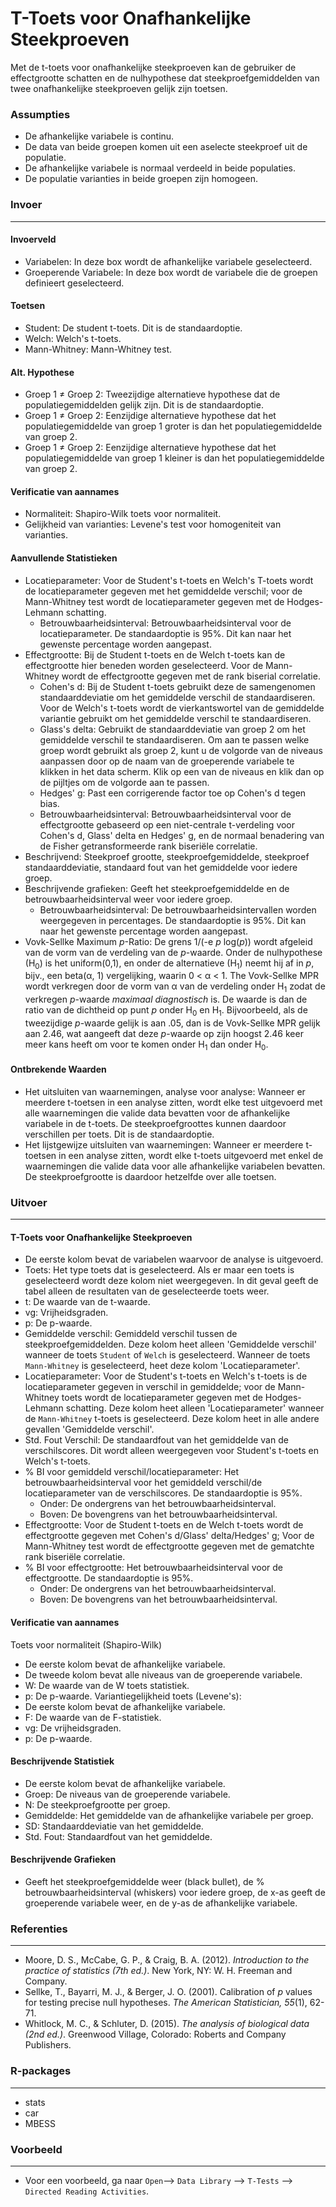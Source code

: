 T-Toets voor Onafhankelijke Steekproeven
==========================

Met de t-toets voor onafhankelijke steekproeven kan de gebruiker de effectgrootte schatten en de nulhypothese dat steekproefgemiddelden van twee onafhankelijke steekproeven gelijk zijn toetsen. 

### Assumpties
- De afhankelijke variabele is continu. 
- De data van beide groepen komen uit een aselecte steekproef uit de populatie. 
- De afhankelijke variabele is normaal verdeeld in beide populaties. 
- De populatie varianties in beide groepen zijn homogeen.

### Invoer
-------

#### Invoerveld
- Variabelen: In deze box wordt de afhankelijke variabele geselecteerd.  
- Groeperende Variabele: In deze box wordt de variabele die de groepen definieert geselecteerd. 

#### Toetsen
- Student: De student t-toets. Dit is de standaardoptie. 
- Welch: Welch's t-toets. 
- Mann-Whitney: Mann-Whitney test. 

#### Alt. Hypothese 
- Groep 1 &ne; Groep 2: Tweezijdige alternatieve hypothese dat de populatiegemiddelden gelijk zijn. Dit is de standaardoptie. 
- Groep 1 &ne; Groep 2: Eenzijdige alternatieve hypothese dat het populatiegemiddelde van groep 1 groter is dan het populatiegemiddelde van groep 2. 
- Groep 1 &ne; Groep 2: Eenzijdige alternatieve hypothese dat het populatiegemiddelde van groep 1 kleiner is dan het populatiegemiddelde van groep 2. 

#### Verificatie van aannames
- Normaliteit: Shapiro-Wilk toets voor normaliteit. 
- Gelijkheid van varianties: Levene's test voor homogeniteit van varianties. 

#### Aanvullende Statistieken
- Locatieparameter: Voor de Student's t-toets en Welch's T-toets wordt de locatieparameter gegeven met het gemiddelde verschil; voor de Mann-Whitney test wordt de locatieparameter gegeven met de Hodges-Lehmann schatting. 
  - Betrouwbaarheidsinterval: Betrouwbaarheidsinterval voor de locatieparameter. De standaardoptie is 95%. Dit kan naar het gewenste percentage worden aangepast.
- Effectgrootte: Bij de Student t-toets en de Welch t-toets kan de effectgrootte hier beneden worden geselecteerd. Voor de Mann-Whitney wordt de effectgrootte gegeven met de rank biserial correlatie. 
  - Cohen's d: Bij de Student t-toets gebruikt deze de samengenomen standaarddeviatie om het gemiddelde verschil de standaardiseren. Voor de Welch's t-toets wordt de vierkantswortel van de gemiddelde variantie gebruikt om het gemiddelde verschil te standaardiseren.
  - Glass's delta: Gebruikt de standaarddeviatie van groep 2 om het gemiddelde verschil te standaardiseren. Om aan te passen welke groep wordt gebruikt als groep 2, kunt u de volgorde van de niveaus aanpassen door op de naam van de groeperende variabele te klikken in het data scherm. Klik op een van de niveaus en klik dan op de pijltjes om de volgorde aan te passen.
  - Hedges' g: Past een corrigerende factor toe op Cohen's d tegen bias. 
  - Betrouwbaarheidsinterval: Betrouwbaarheidsinterval voor de effectgrootte gebaseerd op een niet-centrale t-verdeling voor Cohen's d, Glass' delta en Hedges' g, en de normaal benadering van de Fisher getransformeerde rank biseriële correlatie. 
- Beschrijvend: Steekproef grootte, steekproefgemiddelde, steekproef standaarddeviatie, standaard fout van het gemiddelde voor iedere groep.
- Beschrijvende grafieken: Geeft het steekproefgemiddelde en de betrouwbaarheidsinterval weer voor iedere groep. 
  - Betrouwbaarheidsinterval: De betrouwbaarheidsintervallen worden weergegeven in percentages. De standaardoptie is 95%. Dit kan naar het gewenste percentage worden aangepast.
- Vovk-Sellke Maximum *p*-Ratio: De grens 1/(-e *p* log(*p*)) wordt afgeleid van de vorm van de verdeling van de *p*-waarde. Onder de nulhypothese (H<sub>0</sub>) is het uniform(0,1), en onder de alternatieve (H<sub>1</sub>) neemt hij af in *p*, bijv., een beta(&#945;, 1) vergelijking, waarin 0 < &#945; < 1. The Vovk-Sellke MPR wordt verkregen door de vorm van &#945; van de verdeling onder H<sub>1</sub> zodat de verkregen *p*-waarde *maximaal diagnostisch* is. De waarde is dan de ratio van de dichtheid op punt *p* onder H<sub>0</sub> en H<sub>1</sub>. Bijvoorbeeld, als de tweezijdige *p*-waarde gelijk is aan .05, dan is de Vovk-Sellke MPR gelijk aan 2.46, wat aangeeft dat deze *p*-waarde op zijn hoogst 2.46 keer meer kans heeft om voor te komen onder H<sub>1</sub> dan onder H<sub>0</sub>.

#### Ontbrekende Waarden
 - Het uitsluiten van waarnemingen, analyse voor analyse: Wanneer er meerdere t-toetsen in een analyse zitten, wordt elke test uitgevoerd met alle waarnemingen die valide data bevatten voor de afhankelijke variabele in de t-toets. De steekproefgroottes kunnen daardoor verschillen per toets. Dit is de standaardoptie. 
 - Het lijstgewijze uitsluiten van waarnemingen: Wanneer er meerdere t-toetsen in een analyse zitten, wordt elke t-toets uitgevoerd met enkel de waarnemingen die valide data voor alle afhankelijke variabelen bevatten. De steekproefgrootte is daardoor hetzelfde over alle toetsen. 

### Uitvoer
-------

#### T-Toets voor Onafhankelijke Steekproeven 
- De eerste kolom bevat de variabelen waarvoor de analyse is uitgevoerd.
- Toets: Het type toets dat is geselecteerd. Als er maar een toets is geselecteerd wordt deze kolom niet weergegeven. In dit geval geeft de tabel alleen de resultaten van de geselecteerde toets weer. 
- t: De waarde van de t-waarde. 
- vg: Vrijheidsgraden.
- p: De p-waarde.
- Gemiddelde verschil: Gemiddeld verschil tussen de steekproefgemiddelden. Deze kolom heet alleen 'Gemiddelde verschil' wanneer de toets `Student` of `Welch` is geselecteerd. Wanneer de toets `Mann-Whitney` is geselecteerd, heet deze kolom 'Locatieparameter'. 
- Locatieparameter: Voor de Student's t-toets en Welch's t-toets is de locatieparameter gegeven in verschil in gemiddelde; voor de Mann-Whitney toets wordt de locatieparameter gegeven met de Hodges-Lehmann schatting. Deze kolom heet alleen 'Locatieparameter' wanneer de `Mann-Whitney` t-toets is geselecteerd. Deze kolom heet in alle andere gevallen 'Gemiddelde verschil'. 
- Std. Fout Verschil: De standaardfout van het gemiddelde van de verschilscores. Dit wordt alleen weergegeven voor Student's t-toets en Welch's t-toets.
- % BI voor gemiddeld verschil/locatieparameter: Het betrouwbaarheidsinterval voor het gemiddeld verschil/de locatieparameter van de verschilscores. De standaardoptie is 95%. 
  - Onder: De ondergrens van het betrouwbaarheidsinterval. 
  - Boven: De bovengrens van het betrouwbaarheidsinterval.  
- Effectgrootte: Voor de Student t-toets en de Welch t-toets wordt de effectgrootte gegeven met Cohen's d/Glass' delta/Hedges' g; Voor de Mann-Whitney test wordt de effectgrootte gegeven met de gematchte rank biseriële correlatie. 
- % BI voor effectgrootte: Het betrouwbaarheidsinterval voor de effectgrootte. De standaardoptie is 95%. 
  - Onder: De ondergrens van het betrouwbaarheidsinterval. 
  - Boven: De bovengrens van het betrouwbaarheidsinterval.

#### Verificatie van aannames
Toets voor normaliteit (Shapiro-Wilk)
- De eerste kolom bevat de afhankelijke variabele.
- De tweede kolom bevat alle niveaus van de groeperende variabele.
- W: De waarde van de W toets statistiek. 
- p: De p-waarde.
Variantiegelijkheid toets (Levene's):
- De eerste kolom bevat de afhankelijke variabele. 
- F: De waarde van de F-statistiek. 
- vg: De vrijheidsgraden. 
- p: De p-waarde. 

#### Beschrijvende Statistiek
- De eerste kolom bevat de afhankelijke variabele. 
- Groep: De niveaus van de groeperende variabele.
- N: De steekproefgrootte per groep. 
- Gemiddelde: Het gemiddelde van de afhankelijke variabele per groep. 
- SD: Standaarddeviatie van het gemiddelde. 
- Std. Fout: Standaardfout van het gemiddelde. 

#### Beschrijvende Grafieken 
- Geeft het steekproefgemiddelde weer (black bullet), de % betrouwbaarheidsinterval (whiskers) voor iedere groep, de x-as geeft de groeperende variabele weer, en de y-as de afhankelijke variabele.  

### Referenties
-------
- Moore, D. S., McCabe, G. P., & Craig, B. A. (2012). *Introduction to the practice of statistics (7th ed.)*. New York, NY: W. H. Freeman and Company.
- Sellke, T., Bayarri, M. J., & Berger, J. O. (2001). Calibration of *p* values for testing precise null hypotheses. *The American Statistician, 55*(1), 62-71.
- Whitlock, M. C., & Schluter, D. (2015). *The analysis of biological data (2nd ed.)*. Greenwood Village, Colorado: Roberts and Company Publishers.

### R-packages
---
- stats 
- car 
- MBESS

### Voorbeeld
--- 
- Voor een voorbeeld, ga naar `Open`--> `Data Library` --> `T-Tests` --> `Directed Reading Activities`. 


